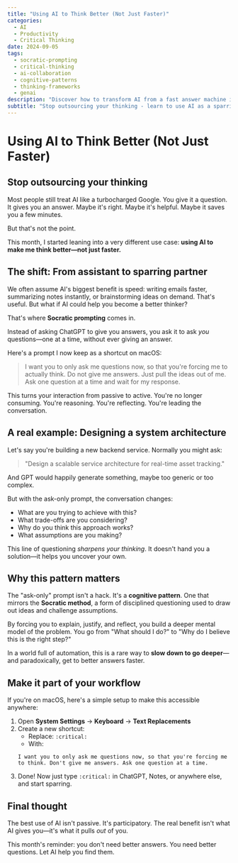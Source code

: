 ```yaml
---
title: "Using AI to Think Better (Not Just Faster)"
categories:
  - AI
  - Productivity
  - Critical Thinking
date: 2024-09-05
tags:
  - socratic-prompting
  - critical-thinking
  - ai-collaboration
  - cognitive-patterns
  - thinking-frameworks
  - genai
description: "Discover how to transform AI from a fast answer machine into a thinking partner using Socratic prompting to improve your reasoning and decision-making process."
subtitle: "Stop outsourcing your thinking - learn to use AI as a sparring partner that makes you think better, not just faster, through disciplined questioning."
---
```


# Using AI to Think Better (Not Just Faster)

## Stop outsourcing your thinking

Most people still treat AI like a turbocharged Google. You give it a question. It gives you an answer. Maybe it's right. Maybe it's helpful. Maybe it saves you a few minutes.

But that's not the point.

This month, I started leaning into a very different use case: **using AI to make me think better—not just faster.**

## The shift: From assistant to sparring partner

We often assume AI's biggest benefit is speed: writing emails faster, summarizing notes instantly, or brainstorming ideas on demand. That's useful. But what if AI could help you become a better thinker?

That's where **Socratic prompting** comes in.

Instead of asking ChatGPT to give you answers, you ask it to ask _you_ questions—one at a time, without ever giving an answer.

Here's a prompt I now keep as a shortcut on macOS:

> I want you to only ask me questions now, so that you're forcing me to actually think. Do not give me answers. Just pull the ideas out of me. Ask one question at a time and wait for my response.

This turns your interaction from passive to active. You're no longer consuming. You're reasoning. You're reflecting. You're leading the conversation.

## A real example: Designing a system architecture

Let's say you're building a new backend service. Normally you might ask:

> "Design a scalable service architecture for real-time asset tracking."

And GPT would happily generate something, maybe too generic or too complex.

But with the ask-only prompt, the conversation changes:

- What are you trying to achieve with this?
- What trade-offs are you considering?
- Why do you think this approach works?
- What assumptions are you making?

This line of questioning _sharpens your thinking_. It doesn't hand you a solution—it helps you uncover your own.

## Why this pattern matters

The "ask-only" prompt isn't a hack. It's a **cognitive pattern**. One that mirrors the **Socratic method**, a form of disciplined questioning used to draw out ideas and challenge assumptions.

By forcing you to explain, justify, and reflect, you build a deeper mental model of the problem. You go from "What should I do?" to "Why do I believe this is the right step?"

In a world full of automation, this is a rare way to **slow down to go deeper**—and paradoxically, get to better answers faster.

## Make it part of your workflow

If you're on macOS, here's a simple setup to make this accessible anywhere:

1. Open **System Settings** → **Keyboard** → **Text Replacements**
2. Create a new shortcut:
   - Replace: `:critical:`
   - With:
   ```
   I want you to only ask me questions now, so that you're forcing me to think. Don't give me answers. Ask one question at a time.
   ```
3. Done! Now just type `:critical:` in ChatGPT, Notes, or anywhere else, and start sparring.

## Final thought

The best use of AI isn't passive. It's participatory. The real benefit isn't what AI gives you—it's what it pulls _out_ of you.

This month's reminder: you don't need better answers. You need better questions. Let AI help you find them.

